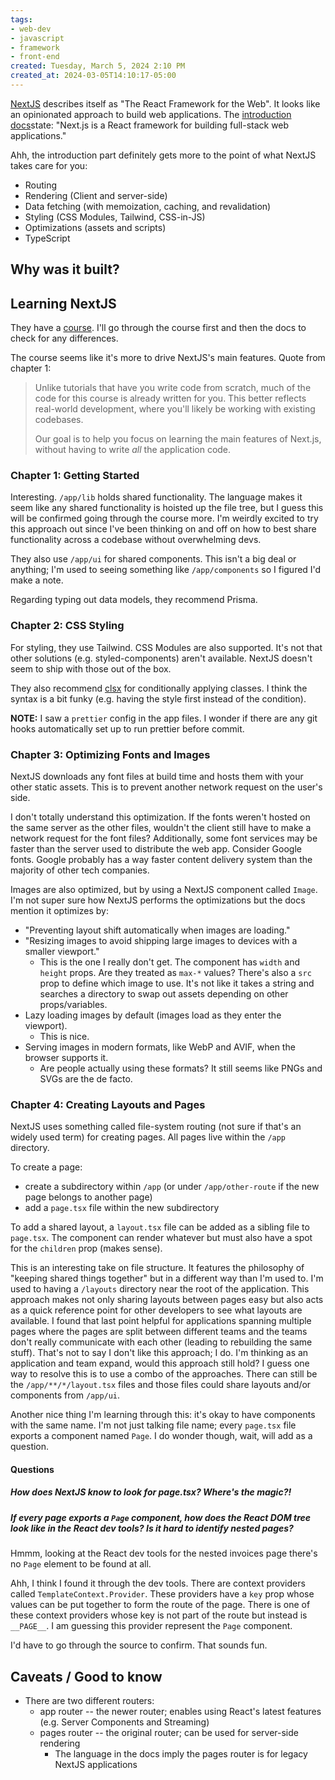 ```yaml
---
tags: 
- web-dev
- javascript
- framework
- front-end
created: Tuesday, March 5, 2024 2:10 PM
created_at: 2024-03-05T14:10:17-05:00
---
```

[NextJS](https://nextjs.org/) describes itself as "The React Framework for the Web". It looks like an opinionated approach to build web applications. The [introduction docs](https://nextjs.org/docs)state: "Next.js is a React framework for building full-stack web applications."

Ahh, the introduction part definitely gets more to the point of what NextJS takes care for you:
- Routing
- Rendering (Client and server-side)
- Data fetching (with memoization, caching, and revalidation)
- Styling (CSS Modules, Tailwind, CSS-in-JS)
- Optimizations (assets and scripts)
- TypeScript

## Why was it built?



## Learning NextJS

They have a [course](https://nextjs.org/learn). I'll go through the course first and then the docs to check for any differences.

The course seems like it's more to drive NextJS's main features. Quote from chapter 1:

> Unlike tutorials that have you write code from scratch, much of the code for this course is already written for you. This better reflects real-world development, where you'll likely be working with existing codebases.
>
> Our goal is to help you focus on learning the main features of Next.js, without having to write _all_ the application code.

### Chapter 1: Getting Started

Interesting. `/app/lib` holds shared functionality. The language makes it seem like any shared functionality is hoisted up the file tree, but I guess this will be confirmed going through the course more. I'm weirdly excited to try this approach out since I've been thinking on and off on how to best share functionality across a codebase without overwhelming devs.

They also use `/app/ui` for shared components. This isn't a big deal or anything; I'm used to seeing something like `/app/components` so I figured I'd make a note.

Regarding typing out data models, they recommend Prisma.

### Chapter 2: CSS Styling

For styling, they use Tailwind. CSS Modules are also supported. It's not that other solutions (e.g. styled-components) aren't available. NextJS doesn't seem to ship with those out of the box.

They also recommend [clsx](https://www.npmjs.com/package/clsx) for conditionally applying classes. I think the syntax is a bit funky (e.g. having the style first instead of the condition).

**NOTE:** I saw a `prettier` config in the app files. I wonder if there are any git hooks automatically set up to run prettier before commit.

### Chapter 3: Optimizing Fonts and Images

NextJS downloads any font files at build time and hosts them with your other static assets. This is to prevent another network request on the user's side.

I don't totally understand this optimization. If the fonts weren't hosted on the same server as the other files, wouldn't the client still have to make a network request for the font files? Additionally, some font services may be faster than the server used to distribute the web app. Consider Google fonts. Google probably has a way faster content delivery system than the majority of other tech companies.

Images are also optimized, but by using a NextJS component called `Image`. I'm not super sure how NextJS performs the optimizations but the docs mention it optimizes by:
-  "Preventing layout shift automatically when images are loading."
- "Resizing images to avoid shipping large images to devices with a smaller viewport."
    - This is the one I really don't get. The component has `width` and `height` props. Are they treated as `max-*` values? There's also a `src` prop to define which image to use. It's not like it takes a string and searches a directory to swap out assets depending on other props/variables.
- Lazy loading images by default (images load as they enter the viewport).
    - This is nice.
- Serving images in modern formats, like WebP and AVIF, when the browser supports it.
    - Are people actually using these formats? It still seems like PNGs and SVGs are the de facto.

### Chapter 4: Creating Layouts and Pages

NextJS uses something called file-system routing (not sure if that's an widely used term) for creating pages. All pages live within the `/app` directory.

To create a page:
- create a subdirectory within `/app` (or under `/app/other-route` if the new page belongs to another page)
- add a `page.tsx` file within the new subdirectory

To add a shared layout, a `layout.tsx` file can be added as a sibling file to `page.tsx`. The component can render whatever but must also have a spot for the `children` prop (makes sense).

This is an interesting take on file structure. It features the philosophy of "keeping shared things together" but in a different way than I'm used to. I'm used to having a `/layouts` directory near the root of the application. This approach makes not only sharing layouts between pages easy but also acts as a quick reference point for other developers to see what layouts are available. I found that last point helpful for applications spanning multiple pages where the pages are split between different teams and the teams don't really communicate with each other (leading to rebuilding the same stuff). That's not to say I don't like this approach; I do. I'm thinking as an application and team expand, would this approach still hold? I guess one way to resolve this is to use a combo of the approaches. There can still be the `/app/**/*/layout.tsx` files and those files could share layouts and/or components from `/app/ui`.

Another nice thing I'm learning through this: it's okay to have components with the same name. I'm not just talking file name; every `page.tsx` file exports a component named `Page`. I do wonder though, wait, will add as a question.

#### Questions

##### How does NextJS know to look for page.tsx? Where's the magic?!

##### If every page exports a `Page` component, how does the React DOM tree look like in the React dev tools? Is it hard to identify nested pages?

Hmmm, looking at the React dev tools for the nested invoices page there's no `Page` element to be found at all.

Ahh, I think I found it through the dev tools. There are context providers called `TemplateContext.Provider`. These providers have a `key` prop whose values can be put together to form the route of the page. There is one of these context providers whose key is not part of the route but instead is `__PAGE__`. I am guessing this provider represent the `Page` component.

I'd have to go through the source to confirm. That sounds fun.


## Caveats / Good to know

- There are two different routers:
    - app router -- the newer router; enables using React's latest features (e.g. Server Components and Streaming)
    - pages router -- the original router; can be used for server-side rendering
        - The language in the docs imply the pages router is for legacy NextJS applications